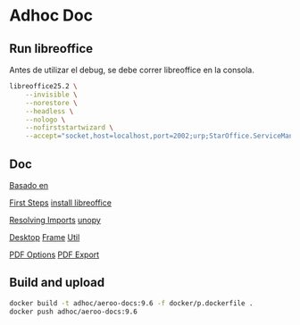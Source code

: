 # Adhoc Doc

## Run libreoffice

Antes de utilizar el debug, se debe correr libreoffice en la consola.

```sh
libreoffice25.2 \
    --invisible \
    --norestore \
    --headless \
    --nologo \
    --nofirststartwizard \
    --accept="socket,host=localhost,port=2002;urp;StarOffice.ServiceManager"
```

## Doc

[Basado en](https://github.com/aeroo/aeroo_docs)

[First Steps](https://wiki.documentfoundation.org/Documentation/DevGuide/First_Steps)
[install libreoffice](https://api.libreoffice.org/docs/install.html)

[Resolving Imports](https://ask.libreoffice.org/t/resolving-libreoffice-python-imports-in-vs-code-com-sun-star/73337/10)
[unopy](https://pypi.org/project/types-unopy/)

[Desktop](https://wiki.documentfoundation.org/Documentation/DevGuide/Office_Development#Using_the_Desktop)
[Frame](https://api.libreoffice.org/docs/idl/ref/namespacecom_1_1sun_1_1star_1_1frame.html)
[Util](https://api.libreoffice.org/docs/idl/ref/namespacecom_1_1sun_1_1star_1_1util.html)

[PDF Options](https://wiki.documentfoundation.org/Macros/Python_Guide/PDF_export_filter_data)
[PDF Export](https://wiki.openoffice.org/wiki/API/Tutorials/PDF_export)

## Build and upload

```sh
docker build -t adhoc/aeroo-docs:9.6 -f docker/p.dockerfile .
docker push adhoc/aeroo-docs:9.6
```
